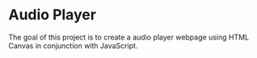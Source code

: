 # Audio Player

The goal of this project is to create a audio player webpage using HTML Canvas in conjunction with JavaScript.
